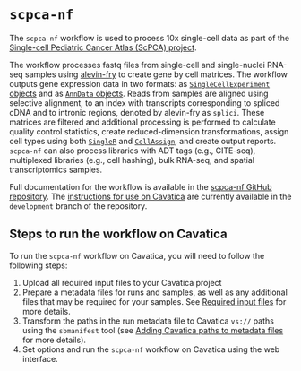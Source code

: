# `scpca-nf`

The  `scpca-nf` workflow is used to process 10x single-cell data as part of the [Single-cell Pediatric Cancer Atlas (ScPCA) project](https://scpca.alexslemonade.org/).

The workflow processes fastq files from single-cell and single-nuclei RNA-seq samples using [alevin-fry](https://alevin-fry.readthedocs.io/en/latest/) to create gene by cell matrices.
The workflow outputs gene expression data in two formats: as [`SingleCellExperiment` objects](https://www.bioconductor.org/packages/release/bioc/html/SingleCellExperiment.html) and as [`AnnData` objects](https://anndata.readthedocs.io/en/latest/).
Reads from samples are aligned using selective alignment, to an index with transcripts corresponding to spliced cDNA and to intronic regions, denoted by alevin-fry as `splici`.
These matrices are filtered and additional processing is performed to calculate quality control statistics, create reduced-dimension transformations, assign cell types using both [`SingleR`](https://bioconductor.org/packages/release/bioc/html/SingleR.html) and [`CellAssign`](https://docs.scvi-tools.org/en/stable/user_guide/models/cellassign.html), and create output reports.
`scpca-nf` can also process libraries with ADT tags (e.g., CITE-seq), multiplexed libraries (e.g., cell hashing), bulk RNA-seq, and spatial transcriptomics samples.

Full documentation for the workflow is available in the [scpca-nf GitHub repository](https://github.com/AlexsLemonade/scpca-nf).
The [instructions for use on Cavatica](https://github.com/AlexsLemonade/scpca-nf/blob/development/cavatica-instructions.md) are currently available in the `development` branch of the repository.

## Steps to run the workflow on Cavatica

To run the `scpca-nf` workflow on Cavatica, you will need to follow the following steps:

1. Upload all required input files to your Cavatica project
2. Prepare a metadata files for runs and samples, as well as any additional files that may be required for your samples. See [Required input files](https://github.com/AlexsLemonade/scpca-nf/blob/development/cavatica-instructions.md#required-input-files) for more details.
3. Transform the paths in the run metadata file to Cavatica `vs://` paths using the `sbmanifest` tool (see [Adding Cavatica paths to metadata files](https://github.com/AlexsLemonade/scpca-nf/blob/development/cavatica-instructions.md#adding-cavatica-paths-to-metadata-files) for more details).
4. Set options and run the `scpca-nf` workflow on Cavatica using the web interface.
